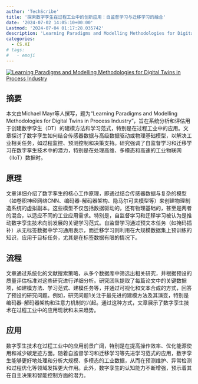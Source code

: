 ```yaml
---
author: 'TechScribe'
title: '探索数字孪生在过程工业中的创新应用：自监督学习与迁移学习的融合'
date: '2024-07-02 14:05:10+00:00'
Lastmod: '2024-07-04 01:17:28.035742'
description: 'Learning Paradigms and Modelling Methodologies for Digital Twins in Process Industry'
categories:
  - CS.AI
# tags:
#   - emoji
---
```


[![Learning Paradigms and Modelling Methodologies for Digital Twins in Process Industry](https://arxiv-research-1301205113.cos.ap-guangzhou.myqcloud.com/images/2407.02275v1.pdf_0.jpg)](https://arxiv.org/abs/2407.02275v1)

## 摘要

本文由Michael Mayr等人撰写，题为“Learning Paradigms and Modelling Methodologies for Digital Twins in Process Industry”，旨在系统分析和评估用于创建数字孪生（DT）的建模方法和学习范式，特别是在过程工业中的应用。文章探讨了数字孪生如何结合传感器数据与高级数据驱动或物理基础模型，以解决工业相关任务，如过程监控、预测控制和决策支持。研究强调了自监督学习和迁移学习在数字孪生技术中的潜力，特别是在处理高维、多模态和高速的工业物联网（IIoT）数据时。<!--more-->

## 原理

文章详细介绍了数字孪生的核心工作原理，即通过结合传感器数据与复杂的模型（如卷积神经网络CNN、编码器-解码器架构、隐马尔可夫模型等）来创建物理制造系统的虚拟副本。这些模型不仅包括数据驱动的，还有物理基础的，甚至是两者的混合，以适应不同的工业应用需求。特别是，自监督学习和迁移学习被认为是推动数字孪生技术向前发展的关键学习范式。自监督学习通过预文本任务（如掩码插补）从无标签数据中学习通用表示，而迁移学习则利用在大规模数据集上预训练的知识，应用于目标任务，尤其是在标签数据有限的情况下。

## 流程

文章通过系统化的文献搜索策略，从多个数据库中筛选出相关研究，并根据预设的质量评估标准对这些研究进行详细分析。研究团队提取了每篇论文中的关键数据项，如建模方法、学习范式、建模任务等，并通过可视化和文本合成的方式，回答了预设的研究问题。例如，研究问题1关注于最先进的建模方法及其演变，特别是编码器-解码器架构和注意力机制的兴起。通过这种方式，文章展示了数字孪生技术在过程工业中的应用现状和未来趋势。

## 应用

数字孪生技术在过程工业中的应用前景广阔，特别是在提高操作效率、优化能源使用和减少碳足迹方面。随着自监督学习和迁移学习等先进学习范式的应用，数字孪生能够更好地处理和分析大规模、多模态的工业数据，从而在预测维护、异常检测和过程优化等领域发挥更大作用。此外，数字孪生的认知能力不断增强，预示着其在自主决策和智能控制方面的潜力。